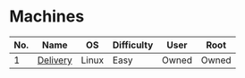 # Machines

| No. | Name | OS | Difficulty | User | Root |
| --- | --- | --- | --- | --- | --- |
| 1 | <a href="Delivery">Delivery</a> | Linux | Easy | Owned | Owned | 